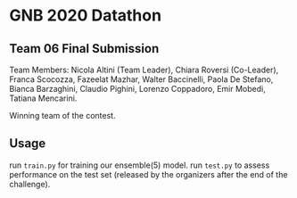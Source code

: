 # GNB 2020 Datathon 

## Team 06 Final Submission
Team Members:
Nicola Altini (Team Leader), Chiara Roversi (Co-Leader), 
Franca Scocozza, Fazeelat Mazhar, Walter Baccinelli, Paola De Stefano, 
Bianca Barzaghini, Claudio Pighini, Lorenzo Coppadoro, Emir Mobedi, Tatiana Mencarini.

Winning team of the contest.

## Usage
run ``train.py`` for training our ensemble(5) model.
run ``test.py`` to assess performance on the test set (released by the organizers after the end of the challenge).

